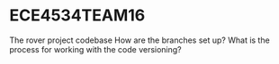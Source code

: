 # ECE4534TEAM16
The rover project codebase
How are the branches set up? What is the process for working with the code versioning?

